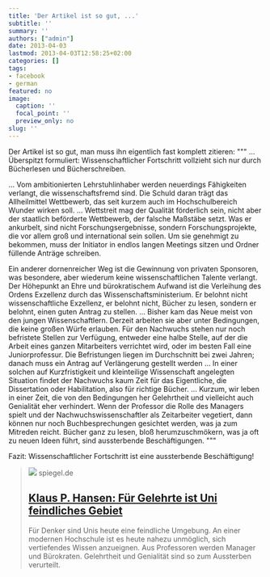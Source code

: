 ```yaml
---
title: 'Der Artikel ist so gut, ...'
subtitle: ''
summary: ''
authors: ["admin"]
date: 2013-04-03
lastmod: 2013-04-03T12:58:25+02:00
categories: []
tags:
- facebook
- german
featured: no
image:
  caption: ''
  focal_point: ''
  preview_only: no
slug: ''
---
```

Der Artikel ist so gut, man muss ihn eigentlich fast komplett zitieren:
"""
...
Überspitzt formuliert: Wissenschaftlicher Fortschritt vollzieht sich nur durch Bücherlesen und Bücherschreiben.

...
Vom ambitionierten Lehrstuhlinhaber werden neuerdings Fähigkeiten verlangt, die wissenschaftsfremd sind. Die Schuld daran trägt das Allheilmittel Wettbewerb, das seit kurzem auch im Hochschulbereich Wunder wirken soll.
...
Wettstreit mag der Qualität förderlich sein, nicht aber der staatlich beförderte Wettbewerb, der falsche Maßstäbe setzt. Was er ankurbelt, sind nicht Forschungsergebnisse, sondern Forschungsprojekte, die vor allem groß und international sein sollen. Um sie genehmigt zu bekommen, muss der Initiator in endlos langen Meetings sitzen und Ordner füllende Anträge schreiben.

Ein anderer dornenreicher Weg ist die Gewinnung von privaten Sponsoren, was besondere, aber wiederum keine wissenschaftlichen Talente verlangt. Der Höhepunkt an Ehre und bürokratischem Aufwand ist die Verleihung des Ordens Exzellenz durch das Wissenschaftsministerium. Er belohnt nicht wissenschaftliche Exzellenz, er belohnt nicht, Bücher zu lesen, sondern er belohnt, einen guten Antrag zu stellen.
...
Bisher kam das Neue meist von den jungen Wissenschaftlern. Derzeit arbeiten sie aber unter Bedingungen, die keine großen Würfe erlauben. Für den Nachwuchs stehen nur noch befristete Stellen zur Verfügung, entweder eine halbe Stelle, auf der die Arbeit eines ganzen Mitarbeiters verrichtet wird, oder im besten Fall eine Juniorprofessur. Die Befristungen liegen im Durchschnitt bei zwei Jahren; danach muss ein Antrag auf Verlängerung gestellt werden
...
In einer solchen auf Kurzfristigkeit und kleinteilige Wissenschaft angelegten Situation findet der Nachwuchs kaum Zeit für das Eigentliche, die Dissertation oder Habilitation, also für richtige Bücher.
...
Kurzum, wir leben in einer Zeit, die von den Bedingungen her Gelehrtheit und vielleicht auch Genialität eher verhindert. Wenn der Professor die Rolle des Managers spielt und der Nachwuchswissenschaftler als Zeitarbeiter vegetiert, dann können nur noch Buchbesprechungen gesichtet werden, was ja zum Mitreden reicht. Bücher ganz zu lesen, bloß herumzuschmökern, was ja oft zu neuen Ideen führt, sind aussterbende Beschäftigungen.
"""

Fazit: Wissenschaftlicher Fortschritt ist eine aussterbende Beschäftigung!
> [![](https://cdn.prod.www.spiegel.de/images/fbb409ad-0001-0004-0000-000000324637_w1280_r1.77_fpx55.8_fpy49.98.jpg)](http://www.spiegel.de/unispiegel/studium/klaus-p-hansen-fuer-gelehrte-ist-uni-feindliches-gebiet-a-883389.html)
> spiegel.de
> ## [Klaus P. Hansen: Für Gelehrte ist Uni feindliches Gebiet](http://www.spiegel.de/unispiegel/studium/klaus-p-hansen-fuer-gelehrte-ist-uni-feindliches-gebiet-a-883389.html)
>
>Für Denker sind Unis heute eine feindliche Umgebung. An einer modernen Hochschule ist es heute nahezu unmöglich, sich vertiefendes Wissen anzueignen. Aus Professoren werden Manager und Bürokraten. Gelehrtheit und Genialität sind so zum Aussterben verurteilt.


